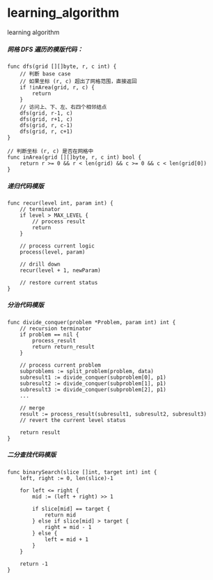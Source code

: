 # learning_algorithm
learning algorithm

##### 网格 DFS 遍历的模版代码：
    func dfs(grid [][]byte, r, c int) {
        // 判断 base case
        // 如果坐标 (r, c) 超出了网格范围，直接返回
        if !inArea(grid, r, c) {
            return
        }
        // 访问上、下、左、右四个相邻结点
        dfs(grid, r-1, c)
        dfs(grid, r+1, c)
        dfs(grid, r, c-1)
        dfs(grid, r, c+1)
    }
    
    // 判断坐标 (r, c) 是否在网格中
    func inArea(grid [][]byte, r, c int) bool {
        return r >= 0 && r < len(grid) && c >= 0 && c < len(grid[0])
    }
##### 递归代码模版
    func recur(level int, param int) {
        // terminator
        if level > MAX_LEVEL {
            // process result
            return
        }
        
        // process current logic
        process(level, param)
        
        // drill down
        recur(level + 1, newParam)
        
        // restore current status
    }
##### 分治代码模版
    func divide_conquer(problem *Problem, param int) int {
        // recursion terminator
        if problem == nil {
            process_result
            return return_result
        }
        
        // process current problem
        subproblems := split_problem(problem, data)
        subresult1 := divide_conquer(subproblem[0], p1)
        subresult2 := divide_conquer(subproblem[1], p1)
        subresult3 := divide_conquer(subproblem[2], p1)
        ...
        
        // merge
        result := process_result(subresult1, subresult2, subresult3)
        // revert the current level status
        
        return result
    }
##### 二分查找代码模版
    func binarySearch(slice []int, target int) int {
        left, right := 0, len(slice)-1

        for left <= right {
            mid := (left + right) >> 1

            if slice[mid] == target {
                return mid
            } else if slice[mid] > target {
                right = mid - 1
            } else {
                left = mid + 1
            }
        }
        
        return -1
    }